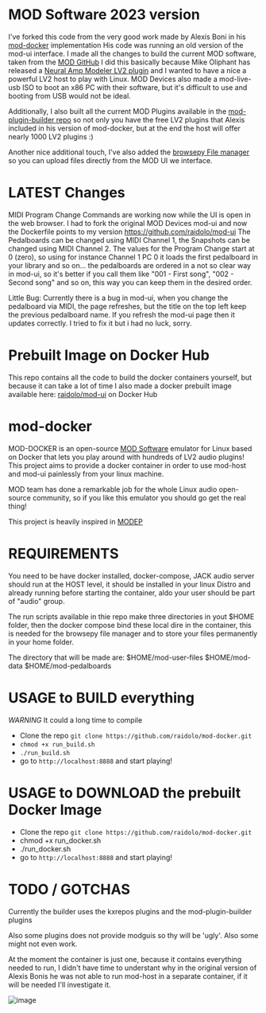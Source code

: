 # MOD Software 2023 version

I've forked this code from the very good work made by Alexis Boni in his [mod-docker](https://github.com/ajboni/mod-docker) implementation
His code was running an old version of the mod-ui interface. 
I made all the changes to build the current MOD software, taken from the [MOD GitHub](https://github.com/moddevices)
I did this basically because Mike Oliphant has released a [Neural Amp Modeler LV2 plugin](https://github.com/mikeoliphant/neural-amp-modeler-lv2) and I wanted to have a nice a powerful LV2 host to play with Linux. 
MOD Devices also made a mod-live-usb ISO to boot an x86 PC with their software, but it's difficult to use and booting from USB would not be ideal.

Additionally, I also built all the current MOD Plugins available in the [mod-plugin-builder repo](https://github.com/moddevices/mod-plugin-builder) so not only you have the free LV2 plugins that Alexis included in his version of mod-docker, but at the end the host will offer nearly 1000 LV2 plugins :)  

Another nice additional touch, I've also added the [browsepy File manager](https://github.com/moddevices/browsepy) so you can upload files directly from the MOD UI we interface. 

# LATEST Changes
MIDI Program Change Commands are working now while the UI is open in the web browser. I had to fork the original MOD Devices mod-ui and now the Dockerfile points to my version https://github.com/raidolo/mod-ui 
The Pedalboards can be changed using MIDI Channel 1, the Snapshots can be changed using MIDI Channel 2.
The values for the Program Change start at 0 (zero), so using for instance Channel 1 PC 0 it loads the first pedalboard in your library and so on... the pedalboards are ordered in a not so clear way in mod-ui, so it's better if you call them like "001 - First song", "002 - Second song" and so on, this way you can keep them in the desired order.

Little Bug:
Currently there is a bug in mod-ui, when you change the pedalboard via MIDI, the page refreshes, but the title on the top left keep the previous pedalboard name. If you refresh the mod-ui page then it updates correctly. I tried to fix it but i had no luck, sorry.


# Prebuilt Image on Docker Hub

This repo contains all the code to build the docker containers yourself, but because it can take a lot of time I also made a docker prebuilt image available here: [raidolo/mod-ui](https://hub.docker.com/r/raidolo/mod-ui) on Docker Hub

# mod-docker

MOD-DOCKER is an open-source [MOD Software](https://www.moddevices.com/) emulator for Linux based on Docker that lets you play around with hundreds of LV2 audio plugins!
This project aims to provide a docker container in order to use mod-host and mod-ui painlessly from your linux machine.

MOD team has done a remarkable job for the whole Linux audio open-source community, so if you like this emulator you should go get the real thing!

This project is heavily inspired in [MODEP](https://github.com/BlokasLabs/modep)

# REQUIREMENTS

You need to be have docker installed, docker-compose, JACK audio server should run at the HOST level, it should be installed in your linux Distro and already running before starting the container, aldo your user should be part of "audio" group.

The run scripts available in thie repo make three directories in yout $HOME folder, then the docker compose bind these local dire in the container, this is needed for the browsepy file manager and to store your files permanently in your home folder.

The directory that will be made are:
$HOME/mod-user-files
$HOME/mod-data
$HOME/mod-pedalboards


# USAGE to BUILD everything

*WARNING* It could a long time to compile 

- Clone the repo `git clone https://github.com/raidolo/mod-docker.git`
- `chmod +x run_build.sh`
- `./run_build.sh`
- go to `http://localhost:8888` and start playing!

# USAGE to DOWNLOAD the prebuilt Docker Image

- Clone the repo `git clone https://github.com/raidolo/mod-docker.git`
- chmod +x run_docker.sh
- ./run_docker.sh 
- go to `http://localhost:8888` and start playing!

# TODO / GOTCHAS

Currently the builder uses the kxrepos plugins and the mod-plugin-builder plugins

Also some plugins does not provide modguis so thy will be 'ugly'. Also some might not even work.

At the moment the container is just one, because it contains everything needed to run, I didn't have time to understant why in the original version of Alexis Bonis he was not able to run mod-host in a separate container, if it will be needed I'll investigate it.


![image](https://github.com/raidolo/mod-docker/assets/25846804/3abe0c9c-38ab-4edd-8463-d61a40f29fbd)

